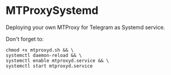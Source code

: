 # MTProxySystemd
Deploying your own MTProxy for Telegram as Systemd service. 

Don't forget to:
```shell
chmod +x mtproxyd.sh && \
systemctl daemon-reload && \
systemctl enable mtproxyd.service && \
systemctl start mtproxyd.service
```
